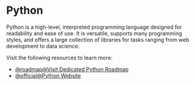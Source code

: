 # Python

Python is a high-level, interpreted programming language designed for readability and ease of use. It is versatile, supports many programming styles, and offers a large collection of libraries for tasks ranging from web development to data science.

Visit the following resources to learn more:

- [@roadmap@Visit Dedicated Python Roadmap](https://roadmap.sh/python)
- [@official@Python Website](https://www.python.org/)
